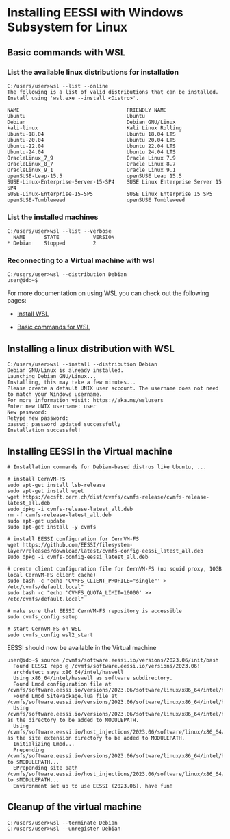 # Installing EESSI with Windows Subsystem for Linux

## Basic commands with WSL

### List the available linux distributions for installation

```
C:/users/user>wsl --list --online
The following is a list of valid distributions that can be installed.
Install using 'wsl.exe --install <Distro>'.

NAME                                   FRIENDLY NAME
Ubuntu                                 Ubuntu
Debian                                 Debian GNU/Linux
kali-linux                             Kali Linux Rolling
Ubuntu-18.04                           Ubuntu 18.04 LTS
Ubuntu-20.04                           Ubuntu 20.04 LTS
Ubuntu-22.04                           Ubuntu 22.04 LTS
Ubuntu-24.04                           Ubuntu 24.04 LTS
OracleLinux_7_9                        Oracle Linux 7.9
OracleLinux_8_7                        Oracle Linux 8.7
OracleLinux_9_1                        Oracle Linux 9.1
openSUSE-Leap-15.5                     openSUSE Leap 15.5
SUSE-Linux-Enterprise-Server-15-SP4    SUSE Linux Enterprise Server 15 SP4
SUSE-Linux-Enterprise-15-SP5           SUSE Linux Enterprise 15 SP5
openSUSE-Tumbleweed                    openSUSE Tumbleweed
```

### List the installed machines

```
C:/users/user>wsl --list --verbose
  NAME      STATE           VERSION
* Debian    Stopped         2
```

### Reconnecting to a Virtual machine with wsl

```
C:/users/user>wsl --distribution Debian
user@id:~$
```

For more documentation on using WSL you can check out the following pages:

* [Install WSL](https://learn.microsoft.com/en-us/windows/wsl/install)

* [Basic commands for WSL](https://learn.microsoft.com/en-us/windows/wsl/basic-commands)

## Installing a linux distribution with WSL

```
C:/users/user>wsl --install --distribution Debian
Debian GNU/Linux is already installed.
Launching Debian GNU/Linux...
Installing, this may take a few minutes...
Please create a default UNIX user account. The username does not need to match your Windows username.
For more information visit: https://aka.ms/wslusers
Enter new UNIX username: user
New password:
Retype new password:
passwd: password updated successfully
Installation successful!
```

## Installing EESSI in the Virtual machine

``` { .bash .copy }
# Installation commands for Debian-based distros like Ubuntu, ...

# install CernVM-FS
sudo apt-get install lsb-release
sudo apt-get install wget
wget https://ecsft.cern.ch/dist/cvmfs/cvmfs-release/cvmfs-release-latest_all.deb
sudo dpkg -i cvmfs-release-latest_all.deb
rm -f cvmfs-release-latest_all.deb
sudo apt-get update
sudo apt-get install -y cvmfs

# install EESSI configuration for CernVM-FS
wget https://github.com/EESSI/filesystem-layer/releases/download/latest/cvmfs-config-eessi_latest_all.deb
sudo dpkg -i cvmfs-config-eessi_latest_all.deb

# create client configuration file for CernVM-FS (no squid proxy, 10GB local CernVM-FS client cache)
sudo bash -c "echo 'CVMFS_CLIENT_PROFILE="single"' > /etc/cvmfs/default.local"
sudo bash -c "echo 'CVMFS_QUOTA_LIMIT=10000' >> /etc/cvmfs/default.local"

# make sure that EESSI CernVM-FS repository is accessible
sudo cvmfs_config setup

# start CernVM-FS on WSL
sudo cvmfs_config wsl2_start
```

EESSI should now be available in the Virtual machine

```
user@id:~$ source /cvmfs/software.eessi.io/versions/2023.06/init/bash
  Found EESSI repo @ /cvmfs/software.eessi.io/versions/2023.06!
  archdetect says x86_64/intel/haswell
  Using x86_64/intel/haswell as software subdirectory.
  Found Lmod configuration file at /cvmfs/software.eessi.io/versions/2023.06/software/linux/x86_64/intel/haswell/.lmod/lmodrc.lua
  Found Lmod SitePackage.lua file at /cvmfs/software.eessi.io/versions/2023.06/software/linux/x86_64/intel/haswell/.lmod/SitePackage.lua
  Using /cvmfs/software.eessi.io/versions/2023.06/software/linux/x86_64/intel/haswell/modules/all as the directory to be added to MODULEPATH.
  Using /cvmfs/software.eessi.io/host_injections/2023.06/software/linux/x86_64/intel/haswell/modules/all as the site extension directory to be added to MODULEPATH.
  Initializing Lmod...
  Prepending /cvmfs/software.eessi.io/versions/2023.06/software/linux/x86_64/intel/haswell/modules/all to $MODULEPATH...
  EPrepending site path /cvmfs/software.eessi.io/host_injections/2023.06/software/linux/x86_64/intel/haswell/modules/all to $MODULEPATH...
  Environment set up to use EESSI (2023.06), have fun!
```

## Cleanup of the virtual machine

```
C:/users/user>wsl --terminate Debian
C:/users/user>wsl --unregister Debian
```


